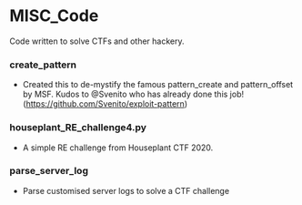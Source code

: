 # MISC_Code
Code written to solve CTFs and other hackery.

### create_pattern
- Created this to de-mystify the famous pattern_create and pattern_offset by MSF. Kudos to @Svenito who has already done this job! (https://github.com/Svenito/exploit-pattern)

### houseplant_RE_challenge4.py
- A simple RE challenge from Houseplant CTF 2020.

### parse_server_log
- Parse customised server logs to solve a CTF challenge
